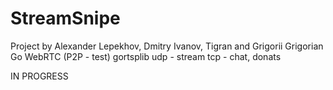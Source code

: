 # StreamSnipe
Project by Alexander Lepekhov, Dmitry Ivanov, Tigran and Grigorii Grigorian
Go
WebRTC (P2P - test)
gortsplib
udp - stream
tcp - chat, donats

IN PROGRESS
